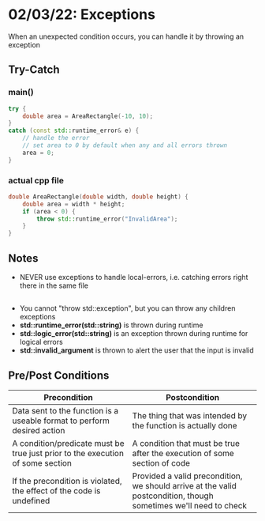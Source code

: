 # 02/03/22: Exceptions

When an unexpected condition occurs, you can handle it by throwing an exception

## Try-Catch
### main()
``` cpp
try {
    double area = AreaRectangle(-10, 10);
}
catch (const std::runtime_error& e) {
    // handle the error 
    // set area to 0 by default when any and all errors thrown
    area = 0;
}
```

### actual cpp file
``` cpp
double AreaRectangle(double width, double height) {
    double area = width * height;
    if (area < 0) {
        throw std::runtime_error("InvalidArea");
    }
}
```

## Notes
- NEVER use exceptions to handle local-errors, i.e. catching errors right there in the same file 

## <stdexcept>
- You cannot "throw std::exception", but you can throw any children exceptions
- **std::runtime_error(std::string)** is thrown during runtime 
- **std::logic_error(std::string)** is an exception thrown during runtime for logical errors
- **std::invalid_argument** is thrown to alert the user that the input is invalid 

## Pre/Post Conditions
| Precondition | Postcondition |
| ------------ | ------------- |
| Data sent to the function is a useable format to perform desired action | The thing that was intended by the function is actually done |
| A condition/predicate must be true just prior to the execution of some section | A condition that must be true after the execution of some section of code |
| If the precondition is violated, the effect of the code is undefined | Provided a valid precondition, we should arrive at the valid postcondition, though sometimes we'll need to check |